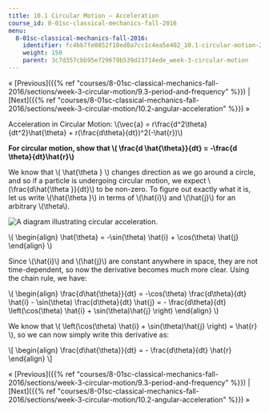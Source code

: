 ```yaml
---
title: 10.1 Circular Motion – Acceleration
course_id: 8-01sc-classical-mechanics-fall-2016
menu:
  8-01sc-classical-mechanics-fall-2016:
    identifier: fc4bb7fe8852f18ed0a7cc1c4ea5e402_10.1-circular-motion-2013-acceleration
    weight: 150
    parent: 3c7d357cbb95e729679b539d23714ede_week-3-circular-motion
---
```

« [Previous]({{% ref "courses/8-01sc-classical-mechanics-fall-2016/sections/week-3-circular-motion/9.3-period-and-frequency" %}}) | [Next]({{% ref "courses/8-01sc-classical-mechanics-fall-2016/sections/week-3-circular-motion/10.2-angular-acceleration" %}}) »

Acceleration in Circular Motion: \\(\\vec{a} = r\\frac{d^2\\theta}{dt^2}\\hat{\\theta} + r(\\frac{d\\theta}{dt})^2(-\\hat{r})\\)

**For circular motion, show that \\( \\frac{d \\hat{\\theta}}{dt} = -\\frac{d \\theta}{dt}\\hat{r}\\)**

We know that \\( \\hat{\\theta } \\) changes direction as we go around a circle, and so if a particle is undergoing circular motion, we expect \\(\\frac{d\\hat{\\theta }}{dt}\\) to be non-zero. To figure out exactly what it is, let us write \\(\\hat{\\theta }\\) in terms of \\(\\hat{i}\\) and \\(\\hat{j}\\) for an arbitrary \\(\\theta\\).

![A diagram illustrating circular acceleration.](https://open-learning-course-data.s3.amazonaws.com/8-01sc-classical-mechanics-fall-2016/41c189b5309d6b11cfa74969017977e6_polarCoords1.svg)

\\( \\begin{align} \\hat{\\theta} = -\\sin(\\theta) \\hat{i} + \\cos(\\theta) \\hat{j} \\end{align} \\)

Since \\(\\hat{i}\\) and \\(\\hat{j}\\) are constant anywhere in space, they are not time-dependent, so now the derivative becomes much more clear. Using the chain rule, we have:

\\( \\begin{align} \\frac{d\\hat{\\theta}}{dt} = -\\cos(\\theta) \\frac{d\\theta}{dt} \\hat{i} - \\sin(\\theta) \\frac{d\\theta}{dt} \\hat{j} = - \\frac{d\\theta}{dt} \\left(\\cos(\\theta) \\hat{i} + \\sin(\\theta)\\hat{j} \\right) \\end{align} \\)

We know that \\( \\left(\\cos(\\theta) \\hat{i} + \\sin(\\theta)\\hat{j} \\right) = \\hat{r} \\), so we can now simply write this derivative as:

\\\[ \\begin{align} \\frac{d\\hat{\\theta}}{dt} = - \\frac{d\\theta}{dt} \\hat{r} \\end{align} \\\]

« [Previous]({{% ref "courses/8-01sc-classical-mechanics-fall-2016/sections/week-3-circular-motion/9.3-period-and-frequency" %}}) | [Next]({{% ref "courses/8-01sc-classical-mechanics-fall-2016/sections/week-3-circular-motion/10.2-angular-acceleration" %}}) »